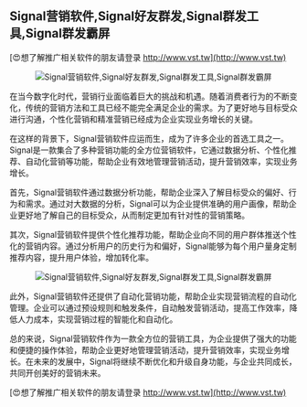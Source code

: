 ## **Signal营销软件,Signal好友群发,Signal群发工具,Signal群发霸屏**

[😍想了解推广相关软件的朋友请登录 http://www.vst.tw](http://www.vst.tw)

 <center><img src="https://vst.tw/MP4/tuiguang/png/4.png" alt="Signal营销软件,Signal好友群发,Signal群发工具,Signal群发霸屏"></center>

在当今数字化时代，营销行业面临着巨大的挑战和机遇。随着消费者行为的不断变化，传统的营销方法和工具已经不能完全满足企业的需求。为了更好地与目标受众进行沟通，个性化营销和精准营销已经成为企业实现业务增长的关键。

在这样的背景下，Signal营销软件应运而生，成为了许多企业的首选工具之一。Signal是一款集合了多种营销功能的全方位营销软件，它通过数据分析、个性化推荐、自动化营销等功能，帮助企业有效地管理营销活动，提升营销效率，实现业务增长。

首先，Signal营销软件通过数据分析功能，帮助企业深入了解目标受众的偏好、行为和需求。通过对大数据的分析，Signal可以为企业提供准确的用户画像，帮助企业更好地了解自己的目标受众，从而制定更加有针对性的营销策略。

其次，Signal营销软件提供个性化推荐功能，帮助企业向不同的用户群体推送个性化的营销内容。通过分析用户的历史行为和偏好，Signal能够为每个用户量身定制推荐内容，提升用户体验，增加转化率。

 <center><img src="https://vst.tw/MP4/tuiguang/png/5.png" alt="Signal营销软件,Signal好友群发,Signal群发工具,Signal群发霸屏"></center>

此外，Signal营销软件还提供了自动化营销功能，帮助企业实现营销流程的自动化管理。企业可以通过预设规则和触发条件，自动触发营销活动，提高工作效率，降低人力成本，实现营销过程的智能化和自动化。

总的来说，Signal营销软件作为一款全方位的营销工具，为企业提供了强大的功能和便捷的操作体验，帮助企业更好地管理营销活动，提升营销效率，实现业务增长。在未来的发展中，Signal将继续不断优化和升级自身功能，与企业共同成长，共同开创美好的营销未来。

[😍想了解推广相关软件的朋友请登录 http://www.vst.tw](http://www.vst.tw)




